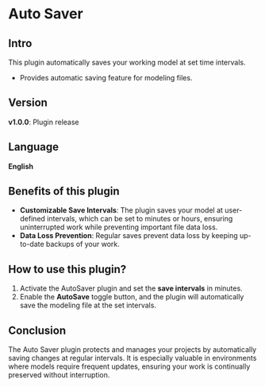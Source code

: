 # Auto Saver

**Intro**
------
This plugin automatically saves your working model at set time intervals.
- Provides automatic saving feature for modeling files.

**Version**
------
__v1.0.0__: Plugin release


**Language**
------
__English__

**Benefits of this plugin**
------
- **Customizable Save Intervals**: The plugin saves your model at user-defined intervals, 
  which can be set to minutes or hours, ensuring uninterrupted work while preventing important file data loss.
- **Data Loss Prevention**: Regular saves prevent data loss by keeping up-to-date backups of your work.

**How to use this plugin?**
------

1. Activate the AutoSaver plugin and set the **save intervals** in minutes.
2. Enable the **AutoSave** toggle button, and the plugin will automatically save the modeling file at the set intervals.

**Conclusion**
------
The Auto Saver plugin protects and manages your projects by automatically saving changes at regular intervals. 
It is especially valuable in environments where models require frequent updates, ensuring your work is continually preserved without interruption.